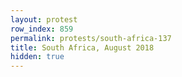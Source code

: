 ```yaml
---
layout: protest
row_index: 859
permalink: protests/south-africa-137
title: South Africa, August 2018
hidden: true
---
```

